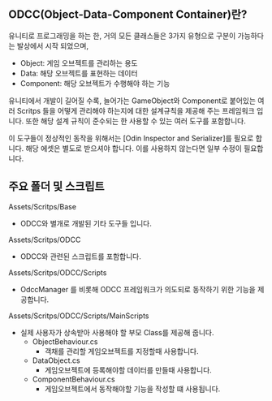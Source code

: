 ## ODCC(Object-Data-Component Container)란?

유니티로 프로그래밍을 하는 한, 거의 모든 클래스들은 3가지 유형으로 구분이 가능하다는 발상에서 시작 되었으며,
- Object: 게임 오브젝트를 관리하는 용도
- Data: 해당 오브젝트를 표현하는 데이터
- Component: 해당 오브젝트가 수행해야 하는 기능

유니티에서 개발이 길어질 수록, 늘어가는 GameObject와 Component로 붙어있는 여러 Scritps 들을 어떻게 관리해야 하는지에 대한 설계규칙을 제공해 주는 프레임워크 입니다.
또한 해당 설계 규칙이 준수되는 한 사용할 수 있는 여러 도구를 포함합니다.

이 도구들이 정상적인 동작을 위해서는 [Odin Inspector and Serializer]를 필요로 합니다. 해당 에셋은 별도로 받으셔야 합니다.
이를 사용하지 않는다면 일부 수정이 필요합니다.

## 주요 폴더 및 스크립트 

Assets/Scritps/Base
* ODCC와 별개로 개발된 기타 도구들 입니다.

Assets/Scritps/ODCC
* ODCC와 관련된 스크립트를 포함합니다.

Assets/Scritps/ODCC/Scripts
* OdccManager 를 비롯해 ODCC 프레임워크가 의도되로 동작하기 위한 기능을 제공합니다.

Assets/Scritps/ODCC/Scripts/MainScripts
* 실제 사용자가 상속받아 사용해야 할 부모 Class를 제공해 줍니다.
  * ObjectBehaviour.cs
    * 객채를 관리할 게임오브젝트를 지정할때 사용합니다.
  * DataObject.cs
    * 게임오브젝트에 등록해야할 데이터를 만들때 사용합니다.
  * ComponentBehaviour.cs
    * 게임오브젝트에서 동작해야할 기능을 작성할 떄 사용됩니다.
